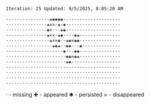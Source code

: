 `Iteration: 25 Updated: 9/5/2025, 8:05:20 AM`
<!-- GOL_START -->
`················✚✱✱✱✱·····················`</br>
`···············✚××·✚·✱····················`</br>
`···············✱×···✚✱····················`</br>
`···············✚××·✚✱····✱✚···············`</br>
`················✚××✱··✚✱×✱✱···············`</br>
`·················✚✱✚··✱✱···✱··············`</br>
`·····················✱···✱✱···············`</br>
`······················✱✱×✱✚···············`</br>
`······················✚✱··················`</br>
`··········································`</br>
`··········································`</br>
`··········································`</br>
`··········································`</br>
<!-- GOL_END -->
· - missing
✚ - appeared
✱ - persisted
× - disappeared